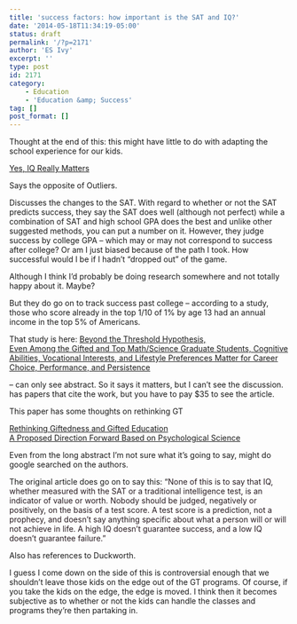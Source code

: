 ```yaml
---
title: 'success factors: how important is the SAT and IQ?'
date: '2014-05-18T11:34:19-05:00'
status: draft
permalink: '/?p=2171'
author: 'ES Ivy'
excerpt: ''
type: post
id: 2171
category:
    - Education
    - 'Education &amp; Success'
tag: []
post_format: []
---
```

Thought at the end of this: this might have little to do with adapting the school experience for our kids.

[Yes, IQ Really Matters](http://www.slate.com/articles/health_and_science/science/2014/04/what_do_sat_and_iq_tests_measure_general_intelligence_predicts_school_and.html)

Says the opposite of Outliers.

Discusses the changes to the SAT. With regard to whether or not the SAT predicts success, they say the SAT does well (although not perfect) while a combination of SAT and high school GPA does the best and unlike other suggested methods, you can put a number on it. However, they judge success by college GPA – which may or may not correspond to success after college? Or am I just biased because of the path I took. How successful would I be if I hadn’t “dropped out” of the game.

Although I think I’d probably be doing research somewhere and not totally happy about it. Maybe?

But they do go on to track success past college – according to a study, those who score already in the top 1/10 of 1% by age 13 had an annual income in the top 5% of Americans.

That study is here: [Beyond the Threshold Hypothesis,](http://cdp.sagepub.com/content/19/6/346.short)  
[Even Among the Gifted and Top Math/Science Graduate Students, Cognitive Abilities, Vocational Interests, and Lifestyle Preferences Matter for Career Choice, Performance, and Persistence ](http://cdp.sagepub.com/content/19/6/346.short)

– can only see abstract. So it says it matters, but I can’t see the discussion. has papers that cite the work, but you have to pay $35 to see the article.

This paper has some thoughts on rethinking GT

[Rethinking Giftedness and Gifted Education](http://psi.sagepub.com/content/12/1/3.abstract)  
[A Proposed Direction Forward Based on Psychological Science](http://psi.sagepub.com/content/12/1/3.abstract)

Even from the long abstract I’m not sure what it’s going to say, might do google searched on the authors.

The original article does go on to say this: “<span style="color: #281b21;">None of this is to say that IQ, whether measured with the SAT or a traditional intelligence test, is an indicator of value or worth. Nobody should be judged, negatively or positively, on the basis of a test score. A test score is a prediction, not a prophecy, and doesn’t say anything specific about what a person will or will not achieve in life. A high IQ doesn’t guarantee success, and a low IQ doesn’t guarantee failure.”</span>

Also has references to Duckworth.

I guess I come down on the side of this is controversial enough that we shouldn’t leave those kids on the edge out of the GT programs. Of course, if you take the kids on the edge, the edge is moved. I think then it becomes subjective as to whether or not the kids can handle the classes and programs they’re then partaking in.